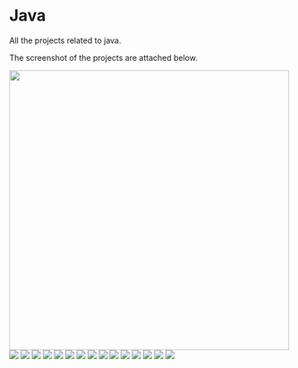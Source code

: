 # Java

All the projects related to java.

The screenshot of the projects are attached below.

<img src = "https://user-images.githubusercontent.com/59787504/92300261-2fc8ee00-ef79-11ea-9afc-323e035f8abc.png" height="500" width="500">

<img src = "https://user-images.githubusercontent.com/59787504/92300236-1b84f100-ef79-11ea-9bd0-0d7a085c488c.png">

<img src = "https://user-images.githubusercontent.com/59787504/92300264-30fa1b00-ef79-11ea-9aab-e5aa5db52ffe.png">

<img src = "https://user-images.githubusercontent.com/59787504/92300266-335c7500-ef79-11ea-9b38-73dbe56d5a0a.png">

<img src = "https://user-images.githubusercontent.com/59787504/92300259-2f305780-ef79-11ea-8126-be449b5eab24.png">

<img src = "https://user-images.githubusercontent.com/59787504/92300257-2d669400-ef79-11ea-8c1f-1a41f8162a06.png">

<img src = "https://user-images.githubusercontent.com/59787504/92300255-2b9cd080-ef79-11ea-9035-d1d1ef3df435.png">

<img src = "https://user-images.githubusercontent.com/59787504/92300254-2a6ba380-ef79-11ea-817c-e94bb78a2baa.png">

<img src = "https://user-images.githubusercontent.com/59787504/92300251-293a7680-ef79-11ea-82b6-10b1907d9a2d.png">

<img src = "https://user-images.githubusercontent.com/59787504/92300242-22136880-ef79-11ea-95e9-ab425be9f194.png">

<img src = "https://user-images.githubusercontent.com/59787504/92300241-20e23b80-ef79-11ea-8016-06d78d20e479.png">

<img src = "https://user-images.githubusercontent.com/59787504/92300248-26d81c80-ef79-11ea-816d-d24abf12f490.png">

<img src = "https://user-images.githubusercontent.com/59787504/92300245-23dd2c00-ef79-11ea-8fed-46e9efc6e256.png">

<img src = "https://user-images.githubusercontent.com/59787504/92300246-250e5900-ef79-11ea-95ad-05c6d77e65f9.png">

<img src = "https://user-images.githubusercontent.com/59787504/92300239-1fb10e80-ef79-11ea-9a9f-93d4a57b9e56.png">

<img src = "https://user-images.githubusercontent.com/59787504/92300237-1d4eb480-ef79-11ea-96c0-cefe9362bf85.png">
